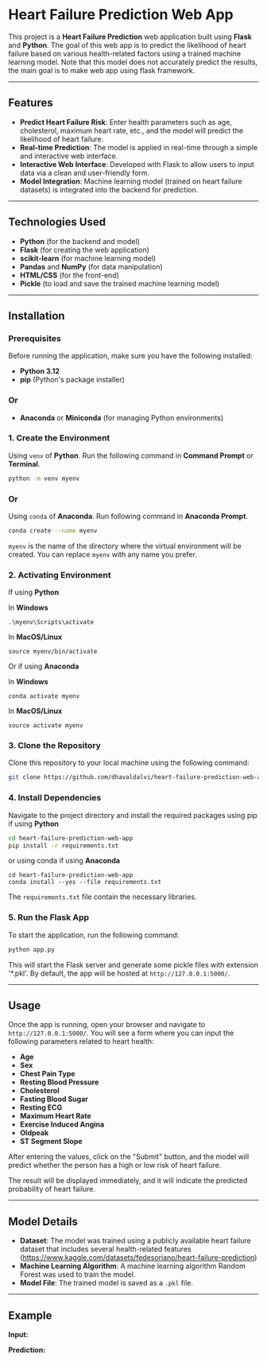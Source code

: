 # Heart Failure Prediction Web App

This project is a **Heart Failure Prediction** web application built using **Flask** and **Python**. The goal of this web app is to predict the likelihood of heart failure based on various health-related factors using a trained machine learning model. Note that this model does not accurately predict the results, the main goal is to make web app using flask framework.

---

## Features

- **Predict Heart Failure Risk**: Enter health parameters such as age, cholesterol, maximum heart rate, etc., and the model will predict the likelihood of heart failure.
- **Real-time Prediction**: The model is applied in real-time through a simple and interactive web interface.
- **Interactive Web Interface**: Developed with Flask to allow users to input data via a clean and user-friendly form.
- **Model Integration**: Machine learning model (trained on heart failure datasets) is integrated into the backend for prediction.

---

## Technologies Used

- **Python** (for the backend and model)
- **Flask** (for creating the web application)
- **scikit-learn** (for machine learning model)
- **Pandas** and **NumPy** (for data manipulation)
- **HTML/CSS** (for the front-end)
- **Pickle** (to load and save the trained machine learning model)

---

## Installation

### Prerequisites

Before running the application, make sure you have the following installed:

- **Python 3.12** 
- **pip** (Python's package installer)

### Or

- **Anaconda** or **Miniconda** (for managing Python environments)

### 1. Create the Environment

Using `venv` of **Python**. Run the following command in **Command Prompt** or **Terminal**.

```bash
python -m venv myenv
```
### Or

Using `conda` of **Anaconda**. Run following command in **Anaconda Prompt**.

```bash
conda create --name myenv
```
`myenv` is the name of the directory where the virtual environment will be created. You can replace `myenv` with any name you prefer.

### 2. Activating Environment

If using **Python**

In **Windows**
```
.\myenv\Scripts\activate
```
In **MacOS/Linux**
```
source myenv/bin/activate
```
Or if using **Anaconda**

In **Windows**
```
conda activate myenv
```
In **MacOS/Linux**
```
source activate myenv
```

### 3. Clone the Repository

Clone this repository to your local machine using the following command:

```bash
git clone https://github.com/dhavaldalvi/heart-failure-prediction-web-application.git
```

### 4. Install Dependencies

Navigate to the project directory and install the required packages using pip if using **Python**

```bash
cd heart-failure-prediction-web-app
pip install -r requirements.txt
```
or using conda if using **Anaconda** 

```
cd heart-failure-prediction-web-app
conda install --yes --file requirements.txt
```

The `requirements.txt` file contain the necessary libraries.

### 5. Run the Flask App

To start the application, run the following command:

```bash
python app.py
```

This will start the Flask server and generate some pickle files with extension '*.pkl'. By default, the app will be hosted at `http://127.0.0.1:5000/`.

---

## Usage

Once the app is running, open your browser and navigate to `http://127.0.0.1:5000/`. You will see a form where you can input the following parameters related to heart health:

- **Age**
- **Sex**
- **Chest Pain Type**
- **Resting Blood Pressure**
- **Cholesterol**
- **Fasting Blood Sugar**
- **Resting ECG**
- **Maximum Heart Rate**
- **Exercise Induced Angina**
- **Oldpeak**
- **ST Segment Slope**

After entering the values, click on the "Submit" button, and the model will predict whether the person has a high or low risk of heart failure.

The result will be displayed immediately, and it will indicate the predicted probability of heart failure.

---

## Model Details

- **Dataset**: The model was trained using a publicly available heart failure dataset that includes several health-related features (https://www.kaggle.com/datasets/fedesoriano/heart-failure-prediction)
- **Machine Learning Algorithm**: A machine learning algorithm Random Forest was used to train the model.
- **Model File**: The trained model is saved as a `.pkl` file.

---

## Example

**Input:**

**Prediction:**



